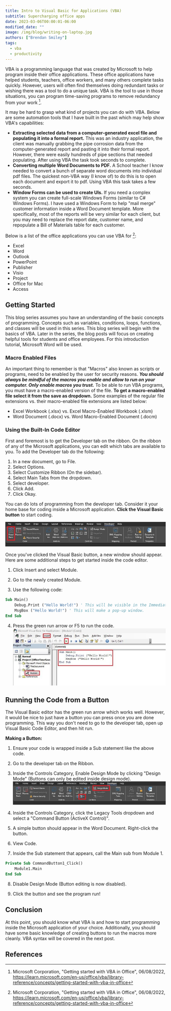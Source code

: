 ```yaml
---
title: Intro to Visual Basic for Applications (VBA)
subtitle: Supercharging office apps
date: 2023-03-06T00:00:01-06:00
modified_date: ""
image: /img/blog/writing-on-laptop.jpg
authors: ["Brendan Smiley"]
tags:
  - vba
  - productivity
---
```

VBA is a programming language that was created by Microsoft to help program inside their office applications. These office applications have helped students, teachers, office workers, and many others complete tasks quickly. However, users will often find themselves doing redundant tasks or wishing there was a tool to do a unique task. VBA is the tool to use in those situations, you can program time-saving programs to remove redundancy from your work [^1].

It may be hard to grasp what kind of projects you can do with VBA. Below are some automation tools that I have built in the past which may help show VBA's capabilities:

- **Extracting selected data from a computer-generated excel file and populating it into a formal report.** This was an industry application, the client was manually grabbing the pipe corrosion data from the computer-generated report and pasting it into their formal report. However, there were easily hundreds of pipe sections that needed populating. After using VBA the task took seconds to complete.
- **Converting multiple Word Documents to PDF.** A School teacher I know needed to convert a bunch of separate word documents into individual pdf files. The quickest non-VBA way (I know of) to do this is to open each document and export it to pdf. Using VBA this task takes a few seconds.
- **Window Forms can be used to create UIs.** If you need a complex system you can create full-scale Windows Forms (similar to C# Windows Forms). I have used a Windows Form to help "mail merge" customer information inside a Word Document template. More specifically, most of the reports will be very similar for each client, but you may need to replace the report date, customer name, and repopulate a Bill of Materials table for each customer.

Below is a list of the office applications you can use VBA for [^1]:

- Excel
- Word
- Outlook
- PowerPoint
- Publisher
- Visio
- Project
- Office for Mac
- Access

## Getting Started

This blog series assumes you have an understanding of the basic concepts of programming. Concepts such as variables, conditions, loops, functions, and classes will be used in this series. This blog series will begin with the basics of VBA. Later in the series, the blog posts will focus on creating helpful tools for students and office employees. For this introduction tutorial, Microsoft Word will be used.

### Macro Enabled Files

An important thing to remember is that "Macros" also known as scripts or programs, need to be enabled by the user for security reasons. ***You should always be mindful of the macros you enable and allow to run on your computer. Only enable macros you trust.*** To be able to run VBA programs, you must have a macro-enabled version of the file. **To get a macro-enabled file select it from the save as dropdown.** Some examples of the regular file extensions vs. their macro-enabled file extensions are listed below:

- Excel Workbook (.xlsx) vs. Excel Macro-Enabled Workbook (.xlsm)
- Word Document (.docx) vs. Word Macro-Enabled Document (.docm)

### Using the Built-In Code Editor

First and foremost is to get the Developer tab on the ribbon. On the ribbon of any of the Microsoft applications, you can edit which tabs are available to you. To add the Developer tab do the following:

1. In a new document, go to File.
2. Select Options.
3. Select Customize Ribbon (On the sidebar).
4. Select Main Tabs from the dropdown.
5. Select developer.
6. Click Add.
7. Click Okay.

You can do lots of programming from the developer tab. Consider it your home base for coding inside a Microsoft application. **Click the Visual Basic button** to start coding.

![Visual Basic Button](/img/blog/vba/ribbonVisualBasic.jpg)

Once you've clicked the Visual Basic button, a new window should appear. Here are some additional steps to get started inside the code editor.

1. Click Insert and select Module.

2. Go to the newly created Module.

3. Use the following code:

```vb
Sub Main()
    Debug.Print ("Hello World!") ' This will be visible in the Immediate Window
    MsgBox ("Hello World!") ' This will make a pop-up window.
End Sub
```

4. Press the green run arrow or F5 to run the code.
   ![Visual Basic Button](/img/blog/vba/VisualBasic.jpg)

## Running the Code from a Button

The Visual Basic editor has the green run arrow which works well. However, it would be nice to just have a button you can press once you are done programming. This way you don't need to go to the developer tab, open up Visual Basic Code Editor, and then hit run.

**Making a Button:**

1. Ensure your code is wrapped inside a Sub statement like the above code.

2. Go to the developer tab on the Ribbon.

3. Inside the Controls Category, Enable Design Mode by clicking "Design Mode" (Buttons can only be edited inside design mode).
   ![Visual Basic Button](/img/blog/vba/ribbonButtonTools.jpg)

4. Inside the Controls Category, click the Legacy Tools dropdown and select a "Command Button (ActiveX Control)".

5. A simple button should appear in the Word Document. Right-click the button.

6. View Code.

7. Inside the Sub statement that appears, call the Main sub from Module 1.

```vb
Private Sub CommandButton1_Click()
    Module1.Main
End Sub
```

8. Disable Design Mode (Button editing is now disabled).

9. Click the button and see the program run!

## Conclusion

At this point, you should know what VBA is and how to start programming inside the Microsoft application of your choice. Additionally, you should have some basic knowledge of creating buttons to run the macros more cleanly. VBA syntax will be covered in the next post.

## References

[^1]: Microsoft Corporation, "Getting started with VBA in Office", 06/08/2022, https://learn.microsoft.com/en-us/office/vba/library-reference/concepts/getting-started-with-vba-in-office
